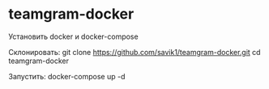 # teamgram-docker
Установить docker и docker-compose

Склонировать: 
git clone https://github.com/savik1/teamgram-docker.git
cd teamgram-docker

Запустить:
docker-compose up -d
